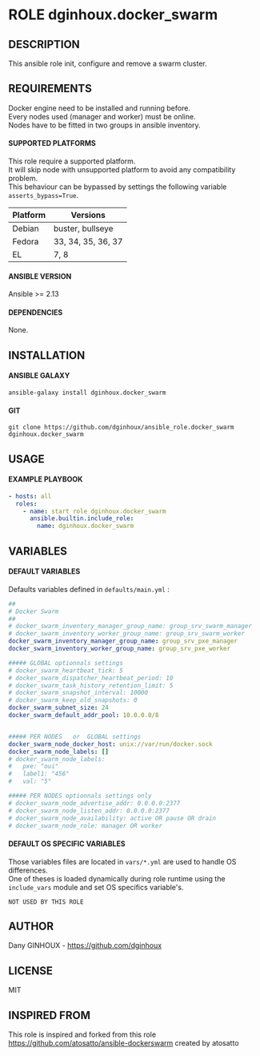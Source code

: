 # ROLE dginhoux.docker_swarm



## DESCRIPTION

This ansible role init, configure and remove a swarm cluster.<br />


## REQUIREMENTS

Docker engine need to be installed and running before.<br />
Every nodes used (manager and worker) must be online.<br />
Nodes have to be fitted in two groups in ansible inventory.<br />


#### SUPPORTED PLATFORMS

This role require a supported platform.<br />
It will skip node with unsupported platform to avoid any compatibility problem.<br />
This behaviour can be bypassed by settings the following variable `asserts_bypass=True`.

| Platform | Versions |
|----------|----------|
| Debian | buster, bullseye |
| Fedora | 33, 34, 35, 36, 37 |
| EL | 7, 8 |

#### ANSIBLE VERSION

Ansible >= 2.13

#### DEPENDENCIES

None.



## INSTALLATION

#### ANSIBLE GALAXY

```shell
ansible-galaxy install dginhoux.docker_swarm
```
#### GIT

```shell
git clone https://github.com/dginhoux/ansible_role.docker_swarm dginhoux.docker_swarm
```


## USAGE

#### EXAMPLE PLAYBOOK

```yaml
- hosts: all
  roles:
    - name: start role dginhoux.docker_swarm
      ansible.builtin.include_role:
        name: dginhoux.docker_swarm
```


## VARIABLES

#### DEFAULT VARIABLES

Defaults variables defined in `defaults/main.yml` : 

```yaml
##
# Docker Swarm
##
# docker_swarm_inventory_manager_group_name: group_srv_swarm_manager
# docker_swarm_inventory_worker_group_name: group_srv_swarm_worker
docker_swarm_inventory_manager_group_name: group_srv_pxe_manager
docker_swarm_inventory_worker_group_name: group_srv_pxe_worker

##### GLOBAL optionnals settings
# docker_swarm_heartbeat_tick: 5
# docker_swarm_dispatcher_heartbeat_period: 10
# docker_swarm_task_history_retention_limit: 5
# docker_swarm_snapshot_interval: 10000
# docker_swarm_keep_old_snapshots: 0
docker_swarm_subnet_size: 24
docker_swarm_default_addr_pool: 10.0.0.0/8


##### PER NODES   or  GLOBAL settings
docker_swarm_node_docker_host: unix://var/run/docker.sock
docker_swarm_node_labels: []
# docker_swarm_node_labels:
#   pxe: "oui"
#   label1: "456"
#   val: "5"

##### PER NODES optionnals settings only
# docker_swarm_node_advertise_addr: 0.0.0.0:2377
# docker_swarm_node_listen_addr: 0.0.0.0:2377
# docker_swarm_node_availability: active OR pause OR drain
# docker_swarm_node_role: manager OR worker
```

#### DEFAULT OS SPECIFIC VARIABLES

Those variables files are located in `vars/*.yml` are used to handle OS differences.<br />
One of theses is loaded dynamically during role runtime using the `include_vars` module and set OS specifics variable's.

`NOT USED BY THIS ROLE`


## AUTHOR

Dany GINHOUX - https://github.com/dginhoux



## LICENSE

MIT


## INSPIRED FROM

This role is inspired and forked from this role https://github.com/atosatto/ansible-dockerswarm created by atosatto


